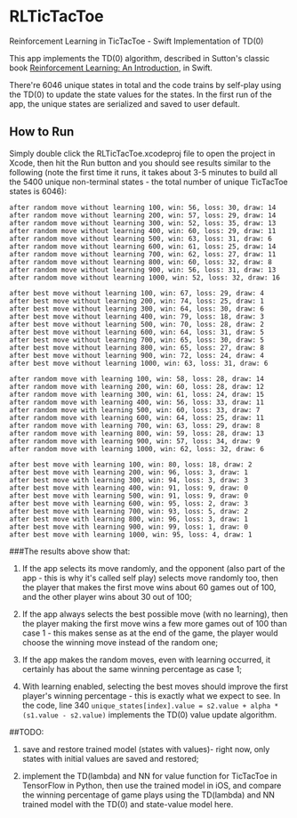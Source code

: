 # RLTicTacToe
Reinforcement Learning in TicTacToe - Swift Implementation of TD(0)

This app implements the TD(0) algorithm, described in Sutton's classic book [Reinforcement Learning: An Introduction](https://webdocs.cs.ualberta.ca/~sutton/book/the-book.html), in Swift.

There're 6046 unique states in total and the code trains by self-play using the TD(0) to update the state values for the states. In the first run of the app, the unique states are serialized and saved to user default.

## How to Run
Simply double click the RLTicTacToe.xcodeproj file to open the project in Xcode, then hit the Run button and you should see results similar to the following (note the first time it runs, it takes about 3-5 minutes to build all the 5400 unique non-terminal states - the total number of unique TicTacToe states is 6046):
```
after random move without learning 100, win: 56, loss: 30, draw: 14
after random move without learning 200, win: 57, loss: 29, draw: 14
after random move without learning 300, win: 52, loss: 35, draw: 13
after random move without learning 400, win: 60, loss: 29, draw: 11
after random move without learning 500, win: 63, loss: 31, draw: 6
after random move without learning 600, win: 61, loss: 25, draw: 14
after random move without learning 700, win: 62, loss: 27, draw: 11
after random move without learning 800, win: 60, loss: 32, draw: 8
after random move without learning 900, win: 56, loss: 31, draw: 13
after random move without learning 1000, win: 52, loss: 32, draw: 16

after best move without learning 100, win: 67, loss: 29, draw: 4
after best move without learning 200, win: 74, loss: 25, draw: 1
after best move without learning 300, win: 64, loss: 30, draw: 6
after best move without learning 400, win: 79, loss: 18, draw: 3
after best move without learning 500, win: 70, loss: 28, draw: 2
after best move without learning 600, win: 64, loss: 31, draw: 5
after best move without learning 700, win: 65, loss: 30, draw: 5
after best move without learning 800, win: 65, loss: 27, draw: 8
after best move without learning 900, win: 72, loss: 24, draw: 4
after best move without learning 1000, win: 63, loss: 31, draw: 6

after random move with learning 100, win: 58, loss: 28, draw: 14
after random move with learning 200, win: 60, loss: 28, draw: 12
after random move with learning 300, win: 61, loss: 24, draw: 15
after random move with learning 400, win: 56, loss: 33, draw: 11
after random move with learning 500, win: 60, loss: 33, draw: 7
after random move with learning 600, win: 64, loss: 25, draw: 11
after random move with learning 700, win: 63, loss: 29, draw: 8
after random move with learning 800, win: 59, loss: 28, draw: 13
after random move with learning 900, win: 57, loss: 34, draw: 9
after random move with learning 1000, win: 62, loss: 32, draw: 6

after best move with learning 100, win: 80, loss: 18, draw: 2
after best move with learning 200, win: 96, loss: 3, draw: 1
after best move with learning 300, win: 94, loss: 3, draw: 3
after best move with learning 400, win: 91, loss: 9, draw: 0
after best move with learning 500, win: 91, loss: 9, draw: 0
after best move with learning 600, win: 95, loss: 2, draw: 3
after best move with learning 700, win: 93, loss: 5, draw: 2
after best move with learning 800, win: 96, loss: 3, draw: 1
after best move with learning 900, win: 99, loss: 1, draw: 0
after best move with learning 1000, win: 95, loss: 4, draw: 1
```

###The results above show that:
1. If the app selects its move randomly, and the opponent (also part of the app - this is why it's called self play) selects move randomly too, then the player that makes the first move wins about 60 games out of 100, and the other player wins about 30 out of 100;

2. If the app always selects the best possible move (with no learning), then the player making the first move wins a few more games out of 100 than case 1 - this makes sense as at the end of the game, the player would choose the winning move instead of the random one;

3. If the app makes the random moves, even with learning occurred, it certainly has about the same winning percentage as case 1;

4. With learning enabled, selecting the best moves should improve the first player's winning percentage - this is exactly what we expect to see. In the code, line 340 `unique_states[index].value = s2.value + alpha * (s1.value - s2.value)` implements the TD(0) value update algorithm.

##TODO:
1. save and restore trained model (states with values)- right now, only states with initial values are saved and restored;

2. implement the TD(lambda) and NN for value function for TicTacToe in TensorFlow in Python, then use the trained model in iOS, and compare the winning percentage of game plays using the TD(lambda) and NN trained model with the TD(0) and state-value model here.
